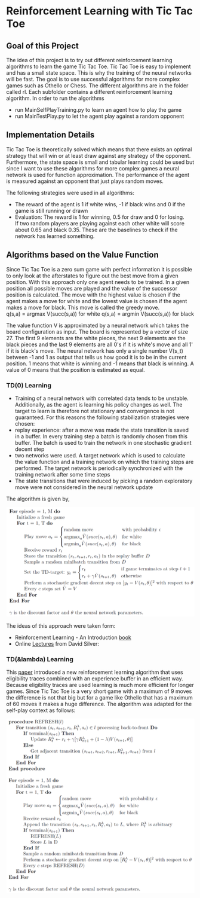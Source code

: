 # Reinforcement Learning with Tic Tac Toe


## Goal of this Project 
The idea of this project is to try out different reinforcement learning algorithms to learn the game Tic Tac Toe. Tic Tac Toe is easy to implement and has a small state space. This is why the training of the neural networks will be fast. The goal is to use successful algorithms for more complex games such as Othello or Chess.
The different algorithms are in the folder called rl. Each subfolder contains a different reinforcement learning algorithm. In order to run the algorithms
- run MainSelfPlayTraining.py to learn an agent how to play the game
- run MainTestPlay.py to let the agent play against a random opponent


## Implementation Details
Tic Tac Toe is theoretically solved which means that there exists an optimal strategy that will win or at least draw against any strategy of the opponent. Furthermore, the state space is small and tabular learning could be used but since I want to use these algorithms for more complex games a neural network is used for function approximation. The performance of the agent is measured against an opponent that just plays random moves. 

The following strategies were used in all algorithms:  
- The reward of the agent is 1 if white wins, -1 if black wins and 0 if the game is still running or drawn  
- Evaluation: The reward is 1 for winning, 0.5 for draw and 0 for losing.  
If two random players are playing against each other white will score about 0.65 and black 0.35. These are the baselines to check if the network has learned something.


## Algorithms based on the Value Function
Since Tic Tac Toe is a zero sum game with perfect information it is possible to only look at the afterstates to figure out the best move from a given position. With this approach only one agent needs to be trained. In a given position all possible moves are played and the value of the successor position is calculated. The move with the highest value is chosen if the agent makes a move for white and the lowest value is chosen if the agent makes a move for black. This move is called the greedy move.  
q(s,a) = argmax V(succ(s,a)) for white
q(s,a) = argmin V(succ(s,a)) for black

The value function V is approximated by a neural network which takes the board configuration as input. The board is represented by a vector of size 27. The first 9 elements are the white pieces, the next 9 elements are the black pieces and the last 9 elements are all 0's if it is white's move and all 1' if it is black's move. The neural network has only a single number V(s_t) between -1 and 1 as output that tells us how good it is to be in the current position. 1 means that white is winning and -1 means that black is winning. A value of 0 means that the position is estimated as equal. 

### TD(0) Learning
- Training of a neural network with correlated data tends to be unstable. Additionally, as the agent is learning his policy changes as well. The target to learn is therefore not stationary and convergence is not guaranteed. For this reasons the following stabilization strategies were chosen:
- replay experience: after a move was made the state transition is saved in a buffer. In every training step a batch is randomly chosen from this buffer. The batch is used to train the network in one stochastic gradient decent step
- two networks were used. A target network which is used to calculate the value function and a training network on which the training steps are performed. The target network is periodically synchronized with the training network after some time steps
- The state transitions that were induced by picking a random exploratory move were not considered in the neural network update

The algorithm is given by,

![](documentation/td0_value.png)


The ideas of this approach were taken form:  
- Reinforcement Learning - An Introduction [book](http://incompleteideas.net/book/bookdraft2017nov5.pdf)    
- Online [Lectures](https://www.youtube.com/watch?v=kZ_AUmFcZtk&list=PLqYmG7hTraZDM-OYHWgPebj2MfCFzFObQ&index=10) from David Silver: 



### TD(&lambda) Learning
This [paper](https://arxiv.org/abs/1810.09967) introduced a new reinforcement learning algorithm that uses eligibility traces combined with an experience buffer in an efficient way. Because eligibility traces are used learning is much more efficient for longer games. Since Tic Tac Toe is a very short game with a maximum of 9 moves the difference is not that big but for a game like Othello that has a maximum of 60 moves it makes a huge difference. The algorithm was adapted for the self-play context as follows:

![](documentation/dqn_lambda_value.png)   

